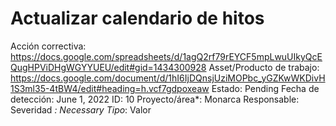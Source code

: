 # Actualizar calendario de hitos

Acción correctiva: https://docs.google.com/spreadsheets/d/1agQ2rf79rEYCF5mpLwuUIkyQcEQugHPViDHgWGYYUEU/edit#gid=1434300928
Asset/Producto de trabajo: https://docs.google.com/document/d/1hI6IjDQnsjUziMOPbc_yGZKwWKDivH1S3ml35-4tBW4/edit#heading=h.vcf7gdpoxeaw
Estado: Pending
Fecha de detección: June 1, 2022
ID: 10
Proyecto/área*: Monarca
Responsable:  
Severidad *: Necessary
Tipo*: Valor